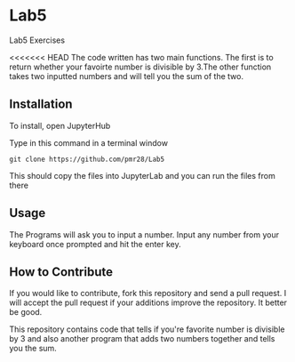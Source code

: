 # Lab5
Lab5 Exercises

<<<<<<< HEAD
The code written has two main functions. The first is to return whether your favoirte number is divisible by 3.The other function takes two inputted numbers and will tell you the sum of the two.  

## Installation

To install, open JupyterHub

Type in this command in a terminal window

```git clone https://github.com/pmr28/Lab5 ```

This should copy the files into JupyterLab and you can run the files from there


## Usage

The Programs will ask you to input a number. Input any number from your keyboard once prompted and hit the enter key. 

## How to Contribute

If you would like to contribute, fork this repository and send a pull request. I will accept the pull request if your additions improve the repository. It better be good.




This repository contains code that tells if you're favorite number is divisible by 3 and also another program that adds two numbers together and tells you the sum.

